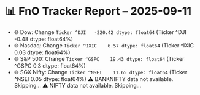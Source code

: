 # 📊 FnO Tracker Report – 2025-09-11
- 🌐 Dow: Change `Ticker
^DJI   -220.42
dtype: float64` (Ticker
^DJI   -0.48
dtype: float64%)
- 🌐 Nasdaq: Change `Ticker
^IXIC    6.57
dtype: float64` (Ticker
^IXIC    0.03
dtype: float64%)
- 🌐 S&P 500: Change `Ticker
^GSPC    19.43
dtype: float64` (Ticker
^GSPC    0.3
dtype: float64%)
- 🌐 SGX Nifty: Change `Ticker
^NSEI    11.65
dtype: float64` (Ticker
^NSEI    0.05
dtype: float64%)
⚠️ BANKNIFTY data not available. Skipping...
⚠️ NIFTY data not available. Skipping...